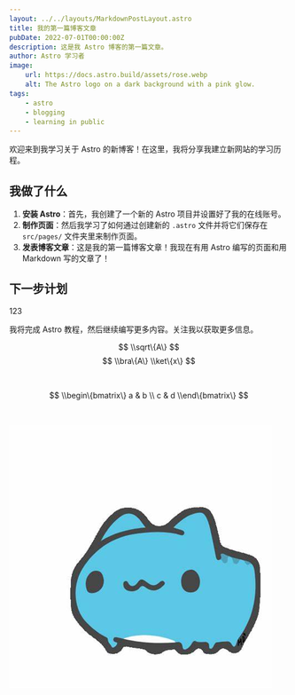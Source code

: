 ```yaml
---
layout: ../../layouts/MarkdownPostLayout.astro
title: 我的第一篇博客文章
pubDate: 2022-07-01T00:00:00Z
description: 这是我 Astro 博客的第一篇文章。
author: Astro 学习者
image:
    url: https://docs.astro.build/assets/rose.webp
    alt: The Astro logo on a dark background with a pink glow.
tags:
    - astro
    - blogging
    - learning in public
---
```

欢迎来到我学习关于 Astro 的新博客！在这里，我将分享我建立新网站的学习历程。

## 我做了什么

1. **安装 Astro**：首先，我创建了一个新的 Astro 项目并设置好了我的在线账号。
2. **制作页面**：然后我学习了如何通过创建新的 `.astro` 文件并将它们保存在 `src/pages/` 文件夹里来制作页面。
3. **发表博客文章**：这是我的第一篇博客文章！我现在有用 Astro 编写的页面和用 Markdown 写的文章了！

## 下一步计划

123

我将完成 Astro 教程，然后继续编写更多内容。关注我以获取更多信息。

$$ \\sqrt\{A\} $$ $$ \\bra\{A\} \\ket\{x\} $$

&nbsp;

$$ \\begin\{bmatrix\} a & b \\ c & d \\end\{bmatrix\} $$

&nbsp;

![](../../images/capoo.jpg)